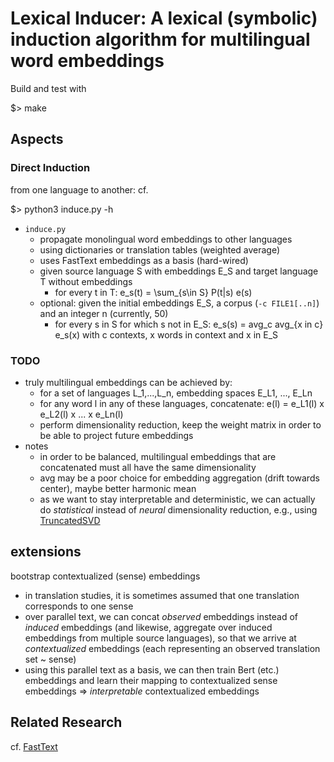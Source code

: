 # Lexical Inducer: A lexical (symbolic) induction algorithm for multilingual word embeddings

Build and test with

  $> make

## Aspects

### Direct Induction

from one language to another: cf.

  $> python3 induce.py -h

- `induce.py`
  - propagate monolingual word embeddings to other languages
  - using dictionaries or translation tables (weighted average)
  - uses FastText embeddings as a basis (hard-wired)
  - given source language S with embeddings E_S and target language T without embeddings
    - for every t in T: e_s(t) = \sum_{s\in S} P(t|s) e(s)
  - optional: given the initial embeddings E_S, a corpus (`-c FILE1[..n]`) and an integer n (currently, 50)
    - for every s in S for which s not in E_S:
      e_s(s) = avg_c avg_{x in c} e_s(x)
      with c contexts, x words in context and x in E_S

### TODO

- truly multilingual embeddings can be achieved by:
  - for a set of languages L_1,...,L_n, embedding spaces E_L1, ..., E_Ln
  - for any word l in any of these languages, concatenate: e(l) = e_L1(l) x e_L2(l) x ... x e_Ln(l)
  - perform dimensionality reduction, keep the weight matrix in order to be able to project future embeddings
- notes
  - in order to be balanced, multilingual embeddings that are concatenated must all have the same dimensionality
  - avg may be a poor choice for embedding aggregation (drift towards center), maybe better harmonic mean
  - as we want to stay interpretable and deterministic, we can actually do *statistical* instead of *neural* dimensionality reduction, e.g., using [TruncatedSVD](https://stackoverflow.com/questions/35103085/how-can-i-use-lsa-to-reduce-dimensionality)

## extensions

bootstrap contextualized (sense) embeddings
  - in translation studies, it is sometimes assumed that one translation corresponds to one sense
  - over parallel text, we can concat *observed* embeddings instead of *induced* embeddings (and likewise, aggregate over induced embeddings from multiple source languages), so that we arrive at *contextualized* embeddings (each representing an observed translation set ~ sense)
  - using this parallel text as a basis, we can then train Bert (etc.) embeddings and learn their mapping to contextualized sense embeddings => *interpretable* contextualized embeddings


## Related Research

cf. [FastText](https://github.com/babylonhealth/fastText_multilingual/blob/master/align_your_own.ipynb)